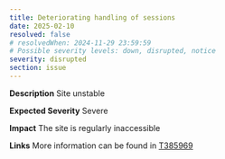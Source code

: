 ```yaml
---
title: Deteriorating handling of sessions
date: 2025-02-10
resolved: false
# resolvedWhen: 2024-11-29 23:59:59
# Possible severity levels: down, disrupted, notice
severity: disrupted
section: issue
---
```

__Description__ Site unstable

__Expected Severity__ Severe

__Impact__ The site is regularly inaccessible

__Links__ More information can be found in [T385969](https://phabricator.wikimedia.org/T385969)
